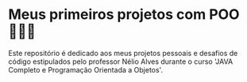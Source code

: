 # Meus primeiros projetos com POO 👩🏻‍💻
Este repositório é dedicado aos meus projetos pessoais e desafios de código estipulados pelo professor Nélio Alves durante o curso 'JAVA Completo e Programação Orientada a Objetos'.
